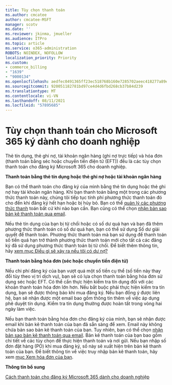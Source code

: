 ```yaml
---
title: Tùy chọn thanh toán
ms.author: cmcatee
author: cmcatee-MSFT
manager: scotv
ms.date: ''
ms.reviewer: jkinma, jmueller
ms.audience: ITPro
ms.topic: article
ms.service: o365-administration
ROBOTS: NOINDEX, NOFOLLOW
localization_priority: Priority
ms.custom:
- commerce_billing
- "1639"
- "9000134"
ms.openlocfilehash: aedfec0491365ff23ec518768b160e7285702aeec418277a89e8079fb2ac6896
ms.sourcegitcommit: 920051182781bd97ce4d4d6fbd268cb37b84d239
ms.translationtype: MT
ms.contentlocale: vi-VN
ms.lasthandoff: 08/11/2021
ms.locfileid: "57895685"
---
```

# <a name="payment-options-for-microsoft-365-for-business-subscriptions"></a>Tùy chọn thanh toán cho Microsoft 365 ký dành cho doanh nghiệp
  
Thẻ tín dụng, thẻ ghi nợ, tài khoản ngân hàng (ghi nợ trực tiếp) và hóa đơn (thanh toán bằng séc hoặc chuyển tiền điện tử (EFT)) đều là các tùy chọn thanh toán cho đăng ký Microsoft 365 cho doanh nghiệp.
  
**Thanh toán bằng thẻ tín dụng hoặc thẻ ghi nợ hoặc tài khoản ngân hàng**
  
Bạn có thể thanh toán cho đăng ký của mình bằng thẻ tín dụng hoặc thẻ ghi nợ hay tài khoản ngân hàng. Khi bạn thanh toán bằng một trong các phương thức thanh toán này, chúng tôi tiếp tục tính phí phương thức thanh toán đó cho đến khi đăng ký hết hạn hoặc bị hủy bỏ. Bạn có thể [quản lý các phương thức thanh](https://docs.microsoft.com/microsoft-365/commerce/billing-and-payments/manage-payment-methods) toán bất cứ khi nào bạn cần. Bạn cũng có thể chọn [nhận bản sao bản kê thanh toán qua email](https://docs.microsoft.com/microsoft-365/commerce/billing-and-payments/view-your-bill-or-invoice#receive-a-copy-of-your-billing-statement-in-email).

Nếu thẻ tín dụng của bạn bị từ chối hoặc có số dư quá hạn và  bạn đã thêm phương thức thanh toán có số dư quá hạn, bạn có thể sử dụng Số dư giải quyết để thanh toán. Phương thức thanh toán mà bạn sử dụng để thanh toán số tiền quá hạn trở thành phương thức thanh toán mới cho tất cả các đăng ký đã sử dụng phương thức thanh toán bị từ chối. Để biết thêm thông tin, hãy [xem mục Điều gì sẽ xảy ra nếu tôi có dư nợ?](https://docs.microsoft.com/microsoft-365/commerce/billing-and-payments/pay-for-your-subscription#what-if-i-have-an-outstanding-balance)

**Thanh toán bằng hóa đơn (séc hoặc chuyển tiền điện tử)**
  
Nếu chi phí đăng ký của bạn vượt quá một số tiền cụ thể (số tiền này thay đổi tùy theo vị trí dịch vụ), bạn sẽ có lựa chọn thanh toán bằng hóa đơn sử dụng séc hoặc EFT. Có thể cần thực hiện kiểm tra tín dụng đối với các khoản thanh toán hóa đơn lớn hơn. Nếu bắt buộc phải thực hiện kiểm tra tín dụng, bạn sẽ được thông báo khi mua đăng ký. Nếu bạn đồng ý được liên hệ, bạn sẽ nhận được một email bao gồm thông tin thêm về việc áp dụng phê duyệt tín dụng. Kiểm tra tín dụng thường được hoàn tất trong vòng hai ngày làm việc.

Nếu bạn thanh toán bằng hóa đơn cho đăng ký của mình, bạn sẽ nhận được email khi bản kê thanh toán của bạn đã sẵn sàng để xem. Email này không chứa bản sao bản kê thanh toán của bạn. Tuy nhiên, bạn có thể chọn [nhận bản sao bản kê thanh toán qua email](https://docs.microsoft.com/microsoft-365/commerce/billing-and-payments/view-your-bill-or-invoice#receive-a-copy-of-your-billing-statement-in-email). Bản kê thanh toán của bạn bao gồm chi tiết về các tùy chọn để thực hiện thanh toán và nơi gửi. Nếu bạn nhập số đơn đặt hàng (PO) khi mua đăng ký, số này sẽ xuất hiện trên bản kê thanh toán của bạn. Để biết thông tin về việc truy nhập bản kê thanh toán, hãy xem [mục Xem hóa đơn của bạn](https://docs.microsoft.com/microsoft-365/commerce/billing-and-payments/view-your-bill-or-invoice).
  
**Thông tin bổ sung**
  
[Cách thanh toán cho đăng ký Microsoft 365 dành cho doanh nghiệp](https://docs.microsoft.com/microsoft-365/commerce/billing-and-payments/pay-for-your-subscription)
